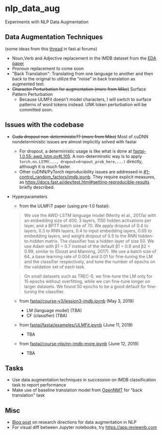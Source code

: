 # nlp_data_aug
Experiments with NLP Data Augmentation

## Data Augmentation Techniques
(some ideas from this [thread](https://forums.fast.ai/t/nlp-data-augmentation-experiments/39902) in fast.ai forums)
- Noun,Verb and Adjective replacement in the IMDB dataset from the [EDA paper](https://arxiv.org/abs/1901.11196)
- Pronoun replacement to come soon
- "Back Translation": Translating from one language to another and then back to the original to utilize the “noise” in back translation as augmented text.
- ~~Character Perturbation for augmentation (more from Mike)~~ Surface Pattern Perturbation
  * Because ULMFit doesn't model characters, I will switch to surface patterns of word tokens instead. UNK token perturbation will be committed soon.

## Issues with the codebase
- ~~Cuda dropout non-deterministic?? (more from Mike)~~ Most of cuDNN nondeterministic issues are almost implicitly solved with fastai
  * For dropout, a deterministic usage is like what is done at [fastai-1.0.55: awd_lstm.py#L105](/fastai/fastai/blob/release-1.0.55/fastai/text/models/awd_lstm.py#L105). A non-determinstic way is to apply `torch.nn.LSTM(..., dropout=dropout_prob_here,...)` directly, although it is much faster.
  * Other cuDNN/PyTorch reproducibility issues are addressed in [#1-control_random_factors/imdb.ipynb](/anz9990/nlp_data_aug/blob/%231-control_random_factors/imdb.ipynb). They require explicit measures, as https://docs.fast.ai/dev/test.html#getting-reproducible-results briefly described.
- Hyperparameters
  * from the ULMFiT paper (using pre-1.0 fastai):
  > We use the AWD-LSTM language model (Merity et al., 2017a) with an embedding size of 400, 3 layers, 1150 hidden activations per layer, and a BPTT batch size of 70. We apply dropout of 0.4 to layers, 0.3 to RNN layers, 0.4 to input embedding layers, 0.05 to embedding layers, and weight dropout of 0.5 to the RNN hidden-to-hidden matrix. The classifier has a hidden layer of size 50. We use Adam with β1 = 0.7 instead of the default β1 = 0.9 and β2 = 0.99, similar to (Dozat and Manning, 2017). We use a batch size of 64, a base learning rate of 0.004 and 0.01 for fine-tuning the LM and the classifier respectively, and tune the number of epochs on the validation set of each task.

  > On small datasets such as TREC-6, we fine-tune the LM only for 15 epochs without overfitting, while we can fine-tune longer on larger datasets. We found 50 epochs to be a good default for fine-tuning the classifier.

  * from [fastai/course-v3/lession3-imdb.ipynb](/fastai/course-v3/blob/master/nbs/dl1/lesson3-imdb.ipynb) (May 3, 2019)
    * LM (language model) (TBA)
    * CF (classifier) (TBA)

  * from [fastai/fastai/examples/ULMFit.ipynb](/fastai/fastai/blob/master/examples/ULMFit.ipynb) (June 11, 2019)
    * TBA

  * from [fastai/course-nlp/nn-imdb-more.ipynb](/fastai/course-nlp/blob/master/nn-imdb-more.ipynb) (June 12, 2019)
    * TBA

## Tasks
- Use data augmentation techniques in succession on IMDB classification task to report performance
- Make use of baseline translation model from [OpenNMT](http://opennmt.net/Models-py/) for "back translation" task

## Misc
- [Blog post](http://blog.aylien.com/research-directions-at-aylien-in-nlp-and-transfer-learning/#taskindependentdataaugmentationfornlp) on research directions for data augmentation in NLP
- For visual diff between Jupyter notebooks, try https://app.reviewnb.com
